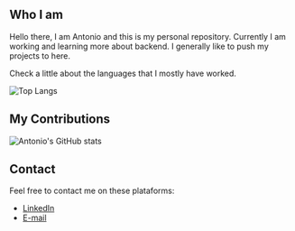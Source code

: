 ## Who I am

Hello there, I am Antonio and this is my personal repository. Currently I am working and learning more about backend. I generally like to push my projects to here.

Check a little about the languages that I mostly have worked.

![Top Langs](https://github-readme-stats.vercel.app/api/top-langs/?username=antonioChristofoletti&layout=compact&langs_count=10&theme=tokyonight)

## My Contributions

![Antonio's GitHub stats](https://github-readme-stats.vercel.app/api?username=antonioChristofoletti&show_icons=true&count_private=true&theme=tokyonight)

## Contact

Feel free to contact me on these plataforms:

- [LinkedIn](https://www.linkedin.com/in/antonio-c-94b05310b/)
- [E-mail](mailto:antoniochristofoletti123@gmail.com?subject=[GitHub]%20Source%20Han%20Sans)
